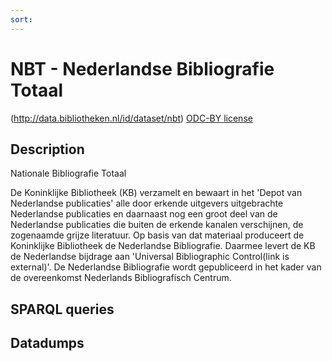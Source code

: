 ```yaml
---
sort: 
---
```


# NBT - Nederlandse Bibliografie Totaal
(http://data.bibliotheken.nl/id/dataset/nbt) 
[ODC-BY license](http://opendatacommons.org/licenses/by/1.0/)

## Description
Nationale Bibliografie Totaal

De Koninklijke Bibliotheek (KB) verzamelt en bewaart in het 'Depot van Nederlandse publicaties' alle door erkende uitgevers uitgebrachte Nederlandse publicaties en daarnaast nog een groot deel van de Nederlandse publicaties die buiten de erkende kanalen verschijnen, de zogenaamde grijze literatuur. Op basis van dat materiaal produceert de Koninklijke Bibliotheek de Nederlandse Bibliografie. Daarmee levert de KB de Nederlandse bijdrage aan 'Universal Bibliographic Control(link is external)'. De Nederlandse Bibliografie wordt gepubliceerd in het kader van de overeenkomst Nederlands Bibliografisch Centrum.

## SPARQL queries

## Datadumps